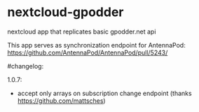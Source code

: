 # nextcloud-gpodder
nextcloud app that replicates basic gpodder.net api 

This app serves as synchronization endpoint for AntennaPod: https://github.com/AntennaPod/AntennaPod/pull/5243/

#changelog:

1.0.7:
- accept only arrays on subscription change endpoint (thanks https://github.com/mattsches)
